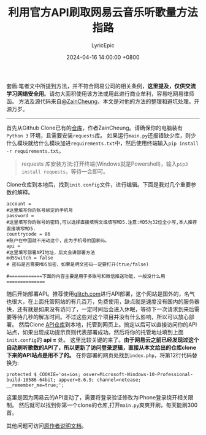 ﻿---
title: 利用官方API刷取网易云音乐听歌量方法指路
date: 2024-04-16 14:00:00 +0800
categories: [HARDCORE ARTICLES, FUN]
tags: [origin]
author: LyricEpic
---

套盾:笔者文中所提到方法，并不符合网易公司的相关条例，**这里提及，仅供交流学习网络安全用**。请勿大面积使用该方法或用此进行商业牟利，容易吃网易律师函。
方法及源代码来自[@ZainCheung](https://github.com/ZainCheung)，本文是对他的方法的整理和避坑处理。开源万岁。

---

首先从Github Clone已有的[仓库](https://github.com/ZainCheung/netease-cloud)，作者ZainCheung。请确保你的电脑装有 ```Python 3``` 环境，且需要安装```requests```库。
如果运行```main.py```还报错缺少库，则少什么模块就给什么模块加进`requirements.txt`中，然后使用终端输入```pip install -r requirements.txt```。

> requests 库安装方法:打开终端(Windows就是Powershell)，输入```pip3 install requests```，等待一会即可。

Clone仓库到本地后，找到```init.config```文件，进行编辑。下面是我对几个重要参数的解释。
```
account = 
#这里填写你的账号绑定的手机号
password = 
#这里填写你的账号的密码,可以选择直接填明文或填写MD5.注意:MD5为32位全小写,本人推荐直接填写MD5.
countrycode = 86
#账户在中国就不用动这个，此为手机号的国家码。
api =
#这里填写部署API地址，后文会讲部署方法
md5Switch = false
# 密码是否需要MD5加密，如果是明文密码一定要打开(true/false)

#============下面的内容主要是用于多账号和微信推送功能，一般没什么用==============

```
随后开始部署API。推荐使用[glitch.com](https://glitch.com/)进行API部署，这个网站是国外的，名气也很大，在上面托管网站的有几百万，免费使用，缺点就是速度没有国内的服务器快，还有就是如果没有访问了，一定时间后会进入休眠，等待下一次请求到来后需要等待几秒的解冻时间。不过这些对这个项目并没有什么影响，所以可以放心部署。
然后Clone [API仓库](https://github.com/ZainCheung/netease-cloud-api)到本地，托管到网页上。搞定以后可以直接访问你的API站点，如果出现成功提示页则代表部署成功。然后将你的托管地址填到上面```init.config```的 **api =** 处。
这里比较关键的来了。**由于网易云之前已经发现过这个自动刷听歌数的API了，所以更新了访问登录逻辑，直接从本文给出的仓库clone下来的API站点是用不了的。**
在你部署的网页处找到```index.php```，将第12行代码替换为:
```
protected $_COOKIE='os=ios; osver=Microsoft-Windows-10-Professional-build-10586-64bit; appver=8.6.9; channel=netease; __remember_me=true;';
```
这里是因为网易云的API变动了，需要将登录验证修改为iPhone登录绕开相关限制。
然后就可以找到你第一个clone的仓库,打开```main.py```爽爽开刷，每天能刷300首。

其他问题可访问[原作者说明文档](https://zaincheung.gitee.io/netease-cloud/#/)。
